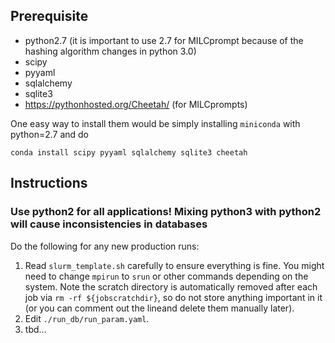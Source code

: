 ## Prerequisite
- python2.7 (it is important to use 2.7 for MILCprompt because of the hashing algorithm changes in python 3.0)
- scipy
- pyyaml
- sqlalchemy
- sqlite3
- https://pythonhosted.org/Cheetah/ (for MILCprompts)

One easy way to install them would be simply installing `miniconda` with python=2.7 and do
```
conda install scipy pyyaml sqlalchemy sqlite3 cheetah
```

## Instructions
### Use python2 for all applications! Mixing python3 with python2 will cause inconsistencies in databases ###


Do the following for any new production runs:

1. Read `slurm_template.sh` carefully to ensure everything is fine. You might need to change `mpirun` to `srun` or other commands depending on the system. Note the scratch directory is automatically removed after each job via `rm -rf ${jobscratchdir}`, so do not store anything important in it (or you can comment out the lineand delete them manually later).
2. Edit `./run_db/run_param.yaml`. 
3. tbd...
